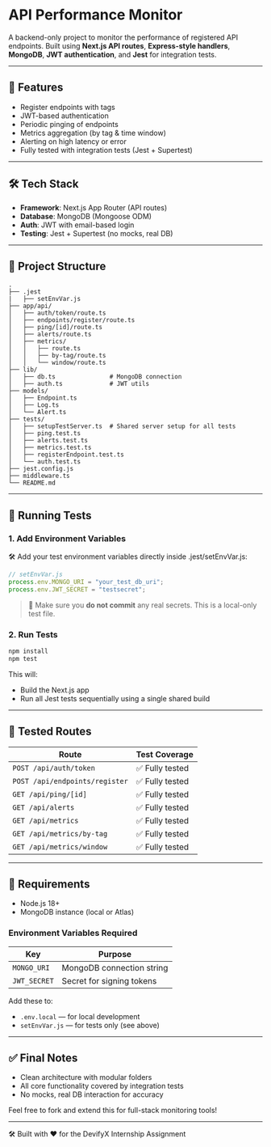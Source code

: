 # API Performance Monitor

A backend-only project to monitor the performance of registered API endpoints. Built using **Next.js API routes**, **Express-style handlers**, **MongoDB**, **JWT authentication**, and **Jest** for integration tests.

---

## 🚀 Features

* Register endpoints with tags
* JWT-based authentication
* Periodic pinging of endpoints
* Metrics aggregation (by tag & time window)
* Alerting on high latency or error
* Fully tested with integration tests (Jest + Supertest)

---

## 🛠️ Tech Stack

* **Framework**: Next.js App Router (API routes)
* **Database**: MongoDB (Mongoose ODM)
* **Auth**: JWT with email-based login
* **Testing**: Jest + Supertest (no mocks, real DB)

---

## 📂 Project Structure

```
.
├── .jest
|   ├── setEnvVar.js 
├── app/api/
│   ├── auth/token/route.ts
│   ├── endpoints/register/route.ts
│   ├── ping/[id]/route.ts
│   ├── alerts/route.ts
│   ├── metrics/
│   │   ├── route.ts
│   │   ├── by-tag/route.ts
│   │   └── window/route.ts
├── lib/
│   ├── db.ts               # MongoDB connection
│   ├── auth.ts             # JWT utils
├── models/
│   ├── Endpoint.ts
│   ├── Log.ts
│   └── Alert.ts
├── tests/
│   ├── setupTestServer.ts  # Shared server setup for all tests
│   ├── ping.test.ts
│   ├── alerts.test.ts
│   ├── metrics.test.ts
│   ├── registerEndpoint.test.ts
│   └── auth.test.ts
├── jest.config.js
├── middleware.ts 
└── README.md
```

---

## 🧪 Running Tests

### 1. Add Environment Variables

🛠️ Add your test environment variables directly inside .jest/setEnvVar.js:

```js
// setEnvVar.js
process.env.MONGO_URI = "your_test_db_uri";
process.env.JWT_SECRET = "testsecret";
```

> 🔐 Make sure you **do not commit** any real secrets. This is a local-only test file.

### 2. Run Tests

```bash
npm install
npm test
```

This will:

* Build the Next.js app
* Run all Jest tests sequentially using a single shared build

---

## 🧪 Tested Routes

| Route                          | Test Coverage  |
| ------------------------------ | -------------- |
| `POST /api/auth/token`         | ✅ Fully tested |
| `POST /api/endpoints/register` | ✅ Fully tested |
| `GET /api/ping/[id]`           | ✅ Fully tested |
| `GET /api/alerts`              | ✅ Fully tested |
| `GET /api/metrics`             | ✅ Fully tested |
| `GET /api/metrics/by-tag`      | ✅ Fully tested |
| `GET /api/metrics/window`      | ✅ Fully tested |

---

## 🧾 Requirements

* Node.js 18+
* MongoDB instance (local or Atlas)

### Environment Variables Required

| Key          | Purpose                   |
| ------------ | ------------------------- |
| `MONGO_URI`  | MongoDB connection string |
| `JWT_SECRET` | Secret for signing tokens |

Add these to:

* `.env.local` — for local development
* `setEnvVar.js` — for tests only (see above)

---

## ✅ Final Notes

* Clean architecture with modular folders
* All core functionality covered by integration tests
* No mocks, real DB interaction for accuracy

Feel free to fork and extend this for full-stack monitoring tools!

---

🛠️ Built with ❤️ for the DevifyX Internship Assignment
